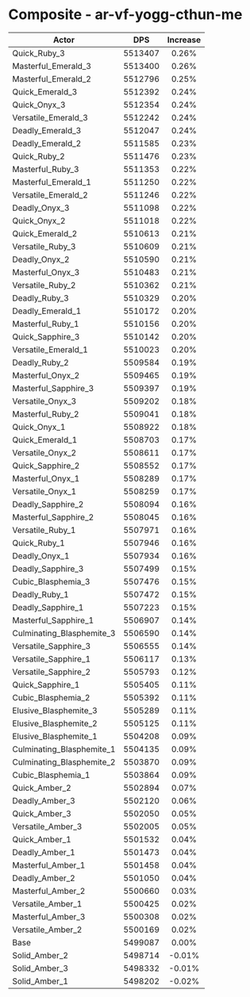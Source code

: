 # Composite - ar-vf-yogg-cthun-me
| Actor | DPS | Increase |
|---|:---:|:---:|
|Quick_Ruby_3|5513407|0.26%|
|Masterful_Emerald_3|5513400|0.26%|
|Masterful_Emerald_2|5512796|0.25%|
|Quick_Emerald_3|5512392|0.24%|
|Quick_Onyx_3|5512354|0.24%|
|Versatile_Emerald_3|5512242|0.24%|
|Deadly_Emerald_3|5512047|0.24%|
|Deadly_Emerald_2|5511585|0.23%|
|Quick_Ruby_2|5511476|0.23%|
|Masterful_Ruby_3|5511353|0.22%|
|Masterful_Emerald_1|5511250|0.22%|
|Versatile_Emerald_2|5511246|0.22%|
|Deadly_Onyx_3|5511098|0.22%|
|Quick_Onyx_2|5511018|0.22%|
|Quick_Emerald_2|5510613|0.21%|
|Versatile_Ruby_3|5510609|0.21%|
|Deadly_Onyx_2|5510590|0.21%|
|Masterful_Onyx_3|5510483|0.21%|
|Versatile_Ruby_2|5510362|0.21%|
|Deadly_Ruby_3|5510329|0.20%|
|Deadly_Emerald_1|5510172|0.20%|
|Masterful_Ruby_1|5510156|0.20%|
|Quick_Sapphire_3|5510142|0.20%|
|Versatile_Emerald_1|5510023|0.20%|
|Deadly_Ruby_2|5509584|0.19%|
|Masterful_Onyx_2|5509465|0.19%|
|Masterful_Sapphire_3|5509397|0.19%|
|Versatile_Onyx_3|5509202|0.18%|
|Masterful_Ruby_2|5509041|0.18%|
|Quick_Onyx_1|5508922|0.18%|
|Quick_Emerald_1|5508703|0.17%|
|Versatile_Onyx_2|5508611|0.17%|
|Quick_Sapphire_2|5508552|0.17%|
|Masterful_Onyx_1|5508289|0.17%|
|Versatile_Onyx_1|5508259|0.17%|
|Deadly_Sapphire_2|5508094|0.16%|
|Masterful_Sapphire_2|5508045|0.16%|
|Versatile_Ruby_1|5507971|0.16%|
|Quick_Ruby_1|5507946|0.16%|
|Deadly_Onyx_1|5507934|0.16%|
|Deadly_Sapphire_3|5507499|0.15%|
|Cubic_Blasphemia_3|5507476|0.15%|
|Deadly_Ruby_1|5507472|0.15%|
|Deadly_Sapphire_1|5507223|0.15%|
|Masterful_Sapphire_1|5506907|0.14%|
|Culminating_Blasphemite_3|5506590|0.14%|
|Versatile_Sapphire_3|5506555|0.14%|
|Versatile_Sapphire_1|5506117|0.13%|
|Versatile_Sapphire_2|5505793|0.12%|
|Quick_Sapphire_1|5505405|0.11%|
|Cubic_Blasphemia_2|5505392|0.11%|
|Elusive_Blasphemite_3|5505289|0.11%|
|Elusive_Blasphemite_2|5505125|0.11%|
|Elusive_Blasphemite_1|5504208|0.09%|
|Culminating_Blasphemite_1|5504135|0.09%|
|Culminating_Blasphemite_2|5503870|0.09%|
|Cubic_Blasphemia_1|5503864|0.09%|
|Quick_Amber_2|5502894|0.07%|
|Deadly_Amber_3|5502120|0.06%|
|Quick_Amber_3|5502050|0.05%|
|Versatile_Amber_3|5502005|0.05%|
|Quick_Amber_1|5501532|0.04%|
|Deadly_Amber_1|5501473|0.04%|
|Masterful_Amber_1|5501458|0.04%|
|Deadly_Amber_2|5501050|0.04%|
|Masterful_Amber_2|5500660|0.03%|
|Versatile_Amber_1|5500425|0.02%|
|Masterful_Amber_3|5500308|0.02%|
|Versatile_Amber_2|5500169|0.02%|
|Base|5499087|0.00%|
|Solid_Amber_2|5498714|-0.01%|
|Solid_Amber_3|5498332|-0.01%|
|Solid_Amber_1|5498202|-0.02%|
